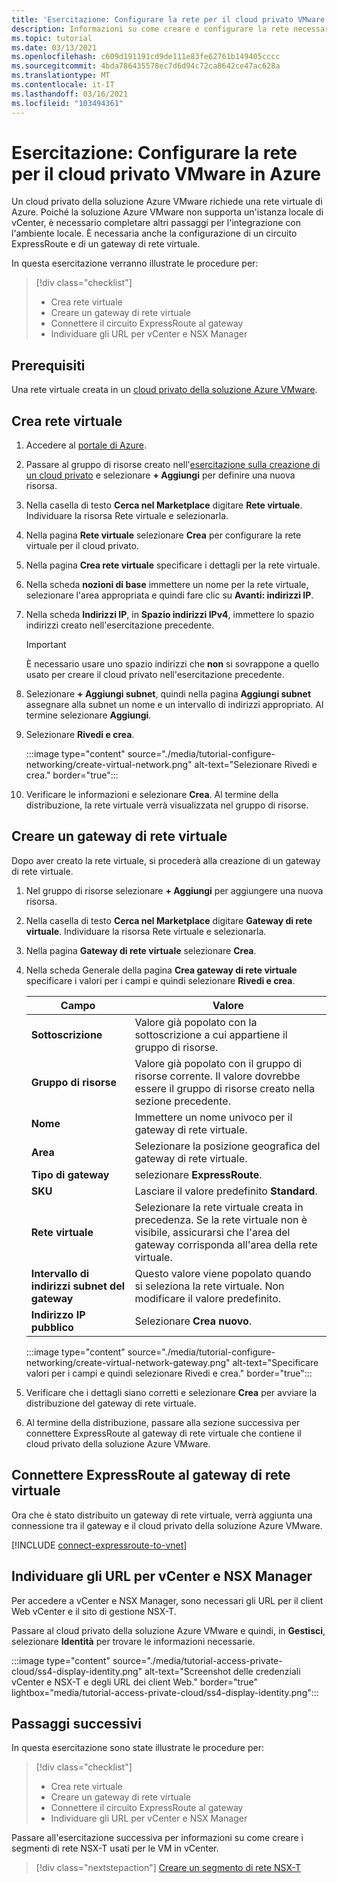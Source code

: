 ```yaml
---
title: 'Esercitazione: Configurare la rete per il cloud privato VMware in Azure'
description: Informazioni su come creare e configurare la rete necessaria per distribuire il cloud privato in Azure
ms.topic: tutorial
ms.date: 03/13/2021
ms.openlocfilehash: c609d191191cd9de111e83fe62761b149405cccc
ms.sourcegitcommit: 4bda786435578ec7d6d94c72ca8642ce47ac628a
ms.translationtype: MT
ms.contentlocale: it-IT
ms.lasthandoff: 03/16/2021
ms.locfileid: "103494361"
---
```

# <a name="tutorial-configure-networking-for-your-vmware-private-cloud-in-azure"></a>Esercitazione: Configurare la rete per il cloud privato VMware in Azure

Un cloud privato della soluzione Azure VMware richiede una rete virtuale di Azure. Poiché la soluzione Azure VMware non supporta un'istanza locale di vCenter, è necessario completare altri passaggi per l'integrazione con l'ambiente locale. È necessaria anche la configurazione di un circuito ExpressRoute e di un gateway di rete virtuale.

In questa esercitazione verranno illustrate le procedure per:

> [!div class="checklist"]
> * Crea rete virtuale
> * Creare un gateway di rete virtuale
> * Connettere il circuito ExpressRoute al gateway
> * Individuare gli URL per vCenter e NSX Manager

## <a name="prerequisites"></a>Prerequisiti 
Una rete virtuale creata in un [cloud privato della soluzione Azure VMware](tutorial-create-private-cloud.md). 

## <a name="create-a-virtual-network"></a>Crea rete virtuale

1. Accedere al [portale di Azure](https://portal.azure.com).

1. Passare al gruppo di risorse creato nell'[esercitazione sulla creazione di un cloud privato](tutorial-create-private-cloud.md) e selezionare **+ Aggiungi** per definire una nuova risorsa. 

1. Nella casella di testo **Cerca nel Marketplace** digitare **Rete virtuale**. Individuare la risorsa Rete virtuale e selezionarla.

1. Nella pagina **Rete virtuale** selezionare **Crea** per configurare la rete virtuale per il cloud privato.

1. Nella pagina **Crea rete virtuale** specificare i dettagli per la rete virtuale.

1. Nella scheda **nozioni di base** immettere un nome per la rete virtuale, selezionare l'area appropriata e quindi fare clic su **Avanti: indirizzi IP**.

1. Nella scheda **Indirizzi IP**, in **Spazio indirizzi IPv4**, immettere lo spazio indirizzi creato nell'esercitazione precedente.

   > [!IMPORTANT]
   > È necessario usare uno spazio indirizzi che **non** si sovrappone a quello usato per creare il cloud privato nell'esercitazione precedente.

1. Selezionare **+ Aggiungi subnet**, quindi nella pagina **Aggiungi subnet** assegnare alla subnet un nome e un intervallo di indirizzi appropriato. Al termine selezionare **Aggiungi**.

1. Selezionare **Rivedi e crea**.

   :::image type="content" source="./media/tutorial-configure-networking/create-virtual-network.png" alt-text="Selezionare Rivedi e crea." border="true":::

1. Verificare le informazioni e selezionare **Crea**. Al termine della distribuzione, la rete virtuale verrà visualizzata nel gruppo di risorse.

## <a name="create-a-virtual-network-gateway"></a>Creare un gateway di rete virtuale

Dopo aver creato la rete virtuale, si procederà alla creazione di un gateway di rete virtuale.

1. Nel gruppo di risorse selezionare **+ Aggiungi** per aggiungere una nuova risorsa.

1. Nella casella di testo **Cerca nel Marketplace** digitare **Gateway di rete virtuale**. Individuare la risorsa Rete virtuale e selezionarla.

1. Nella pagina **Gateway di rete virtuale** selezionare **Crea**.

1. Nella scheda Generale della pagina **Crea gateway di rete virtuale** specificare i valori per i campi e quindi selezionare **Rivedi e crea**. 

   | Campo | Valore |
   | --- | --- |
   | **Sottoscrizione** | Valore già popolato con la sottoscrizione a cui appartiene il gruppo di risorse. |
   | **Gruppo di risorse** | Valore già popolato con il gruppo di risorse corrente. Il valore dovrebbe essere il gruppo di risorse creato nella sezione precedente. |
   | **Nome** | Immettere un nome univoco per il gateway di rete virtuale. |
   | **Area** | Selezionare la posizione geografica del gateway di rete virtuale. |
   | **Tipo di gateway** | selezionare **ExpressRoute**. |
   | **SKU** | Lasciare il valore predefinito **Standard**. |
   | **Rete virtuale** | Selezionare la rete virtuale creata in precedenza. Se la rete virtuale non è visibile, assicurarsi che l'area del gateway corrisponda all'area della rete virtuale. |
   | **Intervallo di indirizzi subnet del gateway** | Questo valore viene popolato quando si seleziona la rete virtuale. Non modificare il valore predefinito. |
   | **Indirizzo IP pubblico** | Selezionare **Crea nuovo**. |

   :::image type="content" source="./media/tutorial-configure-networking/create-virtual-network-gateway.png" alt-text="Specificare valori per i campi e quindi selezionare Rivedi e crea." border="true":::

1. Verificare che i dettagli siano corretti e selezionare **Crea** per avviare la distribuzione del gateway di rete virtuale. 
1. Al termine della distribuzione, passare alla sezione successiva per connettere ExpressRoute al gateway di rete virtuale che contiene il cloud privato della soluzione Azure VMware.

## <a name="connect-expressroute-to-the-virtual-network-gateway"></a>Connettere ExpressRoute al gateway di rete virtuale

Ora che è stato distribuito un gateway di rete virtuale, verrà aggiunta una connessione tra il gateway e il cloud privato della soluzione Azure VMware.

[!INCLUDE [connect-expressroute-to-vnet](includes/connect-expressroute-vnet.md)]


## <a name="locate-the-urls-for-vcenter-and-nsx-manager"></a>Individuare gli URL per vCenter e NSX Manager

Per accedere a vCenter e NSX Manager, sono necessari gli URL per il client Web vCenter e il sito di gestione NSX-T. 

Passare al cloud privato della soluzione Azure VMware e quindi, in **Gestisci**, selezionare **Identità** per trovare le informazioni necessarie.

:::image type="content" source="./media/tutorial-access-private-cloud/ss4-display-identity.png" alt-text="Screenshot delle credenziali vCenter e NSX-T e degli URL dei client Web." border="true" lightbox="media/tutorial-access-private-cloud/ss4-display-identity.png":::

## <a name="next-steps"></a>Passaggi successivi

In questa esercitazione sono state illustrate le procedure per:

> [!div class="checklist"]
> * Crea rete virtuale
> * Creare un gateway di rete virtuale
> * Connettere il circuito ExpressRoute al gateway
> * Individuare gli URL per vCenter e NSX Manager

Passare all'esercitazione successiva per informazioni su come creare i segmenti di rete NSX-T usati per le VM in vCenter.

> [!div class="nextstepaction"]
> [Creare un segmento di rete NSX-T](tutorial-nsx-t-network-segment.md)